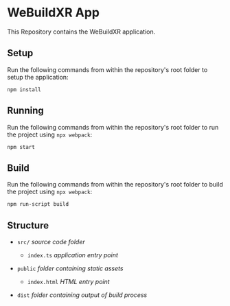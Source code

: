 # WeBuildXR App

This Repository contains the WeBuildXR application.

## Setup

Run the following commands from within the repository's root folder to setup the application:

`npm install`

## Running

Run the following commands from within the repository's root folder to run the project using `npx webpack`:

`npm start`

## Build

Run the following commands from within the repository's root folder to build the project using `npx webpack`:

`npm run-script build`

## Structure

- `src/` *source code folder*

    - `index.ts` *application entry point*

- `public` *folder containing static assets*

    - `index.html` *HTML entry point*

- `dist` *folder containing output of build process*
